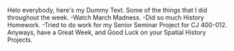 Helo everybody, here's my Dummy Text. 
Some of the things that I did throughout the week. 
-Watch March Madness.
-Did so much History Homework. 
-Tried to do work for my Senior Seminar Project for CJ 400-012. 
Anyways, have a Great Week, and Good Luck on your Spatial History Projects. 
